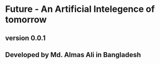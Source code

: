# Future - An Artificial Intelegence of tomorrow

## version 0.0.1

## Developed by Md. Almas Ali in Bangladesh
